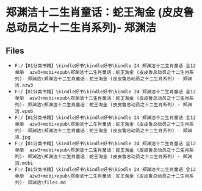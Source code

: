 # 郑渊洁十二生肖童话：蛇王淘金 (皮皮鲁总动员之十二生肖系列)- 郑渊洁

## Files

- `F:/【01分类书籍】\kindle好书\kindle好书\kindle 24 郑渊洁十二生肖童话 全12单册  azw3+mobi+epub\郑渊洁十二生肖童话：蛇王淘金 (皮皮鲁总动员之十二生肖系列)- 郑渊洁\郑渊洁十二生肖童话：蛇王淘金 (皮皮鲁总动员之十二生肖系列) - 郑渊洁.azw3`
- `F:/【01分类书籍】\kindle好书\kindle好书\kindle 24 郑渊洁十二生肖童话 全12单册  azw3+mobi+epub\郑渊洁十二生肖童话：蛇王淘金 (皮皮鲁总动员之十二生肖系列)- 郑渊洁\郑渊洁十二生肖童话：蛇王淘金 (皮皮鲁总动员之十二生肖系列) - 郑渊洁.epub`
- `F:/【01分类书籍】\kindle好书\kindle好书\kindle 24 郑渊洁十二生肖童话 全12单册  azw3+mobi+epub\郑渊洁十二生肖童话：蛇王淘金 (皮皮鲁总动员之十二生肖系列)- 郑渊洁\郑渊洁十二生肖童话：蛇王淘金 (皮皮鲁总动员之十二生肖系列) - 郑渊洁.jpg`
- `F:/【01分类书籍】\kindle好书\kindle好书\kindle 24 郑渊洁十二生肖童话 全12单册  azw3+mobi+epub\郑渊洁十二生肖童话：蛇王淘金 (皮皮鲁总动员之十二生肖系列)- 郑渊洁\郑渊洁十二生肖童话：蛇王淘金 (皮皮鲁总动员之十二生肖系列) - 郑渊洁.mobi`
- `F:/【01分类书籍】\kindle好书\kindle好书\kindle 24 郑渊洁十二生肖童话 全12单册  azw3+mobi+epub\郑渊洁十二生肖童话：蛇王淘金 (皮皮鲁总动员之十二生肖系列)- 郑渊洁\files.md`
